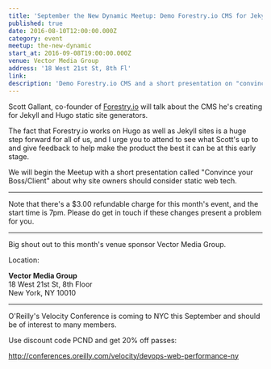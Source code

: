 ```yaml
---
title: 'September the New Dynamic Meetup: Demo Forestry.io CMS for Jekyll and Hugo Static Sites'
published: true
date: 2016-08-10T12:00:00.000Z
category: event
meetup: the-new-dynamic
start_at: 2016-09-08T19:00:00.000Z
venue: Vector Media Group
address: '18 West 21st St, 8th Fl'
link:
description: 'Demo Forestry.io CMS and a short presentation on "convince your boss/client"'
---
```



Scott Gallant, co-founder of [Forestry.io](https://forestry.io/) will talk about the CMS he's creating for Jekyll and Hugo static site generators.

The fact that Forestry.io works on Hugo as well as Jekyll sites is a huge step forward for all of us, and I urge you to attend to see what Scott's up to and give feedback to help make the product the best it can be at this early stage.

We will begin the Meetup with a short presentation called "Convince your Boss/Client" about why site owners should consider static web tech.

---

Note that there's a $3.00 refundable charge for this month's event, and the start time is 7pm. Please do get in touch if these changes present a problem for you.

---

Big shout out to this month's venue sponsor Vector Media Group.

Location:

**Vector Media Group**
<br>18 West 21st St, 8th Floor
<br>New York, NY 10010

---

O'Reilly's Velocity Conference is coming to NYC this September and should be of interest to many members.

Use discount code PCND and get 20% off passes:

http://conferences.oreilly.com/velocity/devops-web-performance-ny